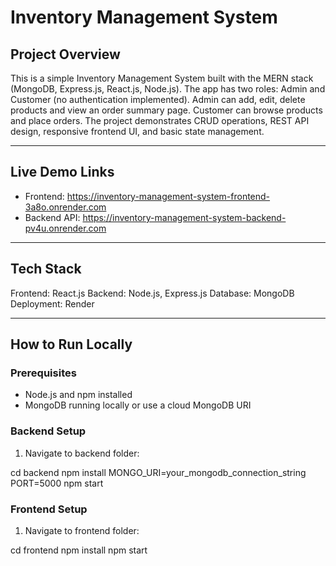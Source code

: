 # Inventory Management System

## Project Overview
This is a simple Inventory Management System built with the MERN stack (MongoDB, Express.js, React.js, Node.js). The app has two roles: Admin and Customer (no authentication implemented).
Admin can add, edit, delete products and view an order summary page.
Customer can browse products and place orders.
The project demonstrates CRUD operations, REST API design, responsive frontend UI, and basic state management. 


---

## Live Demo Links
- Frontend: https://inventory-management-system-frontend-3a8o.onrender.com
- Backend API: https://inventory-management-system-backend-pv4u.onrender.com

---

## Tech Stack
Frontend: React.js
Backend: Node.js, Express.js
Database: MongoDB
Deployment: Render

---

## How to Run Locally

### Prerequisites

- Node.js and npm installed  
- MongoDB running locally or use a cloud MongoDB URI  

### Backend Setup

1. Navigate to backend folder:

cd backend
npm install
MONGO_URI=your_mongodb_connection_string
PORT=5000
npm start

### Frontend Setup

1. Navigate to frontend folder:

cd frontend
npm install
npm start

